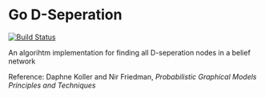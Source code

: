 # Go D-Seperation

[![Build Status](https://travis-ci.org/zhtmike/d-separation.svg?branch=master)](https://travis-ci.org/zhtmike/d-separation)

An algorihtm implementation for finding all D-seperation nodes in a belief network

Reference: Daphne Koller and Nir Friedman, *Probabilistic Graphical Models Principles and Techniques*
